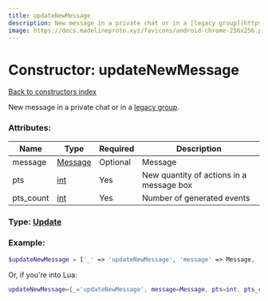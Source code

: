 ```yaml
---
title: updateNewMessage
description: New message in a private chat or in a [legacy group](https://core.telegram.org/api/channel).
image: https://docs.madelineproto.xyz/favicons/android-chrome-256x256.png
---
```

# Constructor: updateNewMessage  
[Back to constructors index](index.md)



New message in a private chat or in a [legacy group](https://core.telegram.org/api/channel).

### Attributes:

| Name     |    Type       | Required | Description |
|----------|---------------|----------|-------------|
|message|[Message](../types/Message.md) | Optional|Message|
|pts|[int](../types/int.md) | Yes|New quantity of actions in a message box|
|pts\_count|[int](../types/int.md) | Yes|Number of generated events|



### Type: [Update](../types/Update.md)


### Example:

```php
$updateNewMessage = ['_' => 'updateNewMessage', 'message' => Message, 'pts' => int, 'pts_count' => int];
```  


Or, if you're into Lua:

```lua
updateNewMessage={_='updateNewMessage', message=Message, pts=int, pts_count=int}

```


